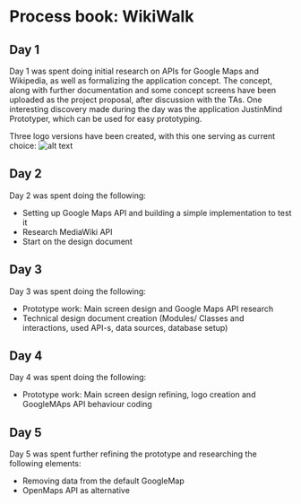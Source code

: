 # Process book: WikiWalk

## Day 1
Day 1 was spent doing initial research on APIs for Google Maps and Wikipedia, as well as formalizing the application concept. The concept, along
with further documentation and some concept screens have been uploaded as the project proposal, after discussion with the TAs.
One interesting discovery made during the day was the application JustinMind Prototyper, which can be used for easy prototyping.

Three logo versions have been created, with this one serving as current choice:
![alt text](https://github.com/paulberinde/project/blob/master/doc/logotest3.png)

## Day 2
Day 2 was spent doing the following:
+ Setting up Google Maps API and building a simple implementation to test it
+ Research MediaWiki API
+ Start on the design document

## Day 3
Day 3 was spent doing the following:
+ Prototype work: Main screen design and Google Maps API research
+ Technical design document creation (Modules/ Classes and interactions, used API-s, data sources, database setup)
 
## Day 4
Day 4 was spent doing the following:
+ Prototype work: Main screen design refining, logo creation and GoogleMAps API behaviour coding


## Day 5 
Day 5 was spent further refining the prototype and researching the following elements:
+ Removing data from the default GoogleMap 
+ OpenMaps API as alternative













